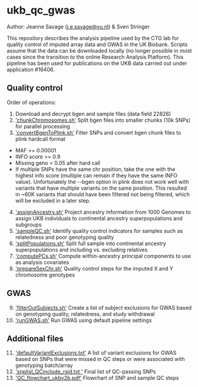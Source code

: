 # ukb_qc_gwas

Author: Jeanne Savage (j.e.savage@vu.nl) & Sven Stringer

This repository describes the analysis pipeline used by the CTG lab for quality control of imputed array data and GWAS in the UK Biobank. Scripts assume that the data can be downloaded locally (no longer possible in most cases since the transition to the online Research Analysis Platform). This pipeline has been used for publications on the UKB data carried out under application #16406.

## Quality control
Order of operations:
1) Download and decrypt bgen and sample files (data field 22828)
2) ['chunkChromosomes.sh'](2_chunkChromosomes.sh) Split bgen files into smaller chunks (10k SNPs) for parallel processing 
3) ['convertBgenToPlink.sh'](3_convertBgenToPlink.sh) Filter SNPs and convert bgen chunk files to plink hardcall format  
- MAF >= 0.00001
- INFO score  >= 0.9
- Missing geno < 0.05 after hard call 
- If multiple SNPs have the same chr position, take the one with the highest info score (multiple can remain if they have the same INFO value). Unfortunately the --bgen option in plink does not work well with variants that have multiple variants on the same position. This resulted in ~60K variants that should have been filtered not being filtered, which will be excluded in a later step.
4) ['assignAncestry.sh'](4_assignAncestry.sh) Project ancestry information from 1000 Genomes to assign UKB individuals to continental ancestry superpopulations and subgroups
5) ['sampleQC.sh'](5_sampleQC.sh) Identify quality control indicators for samples such as relatedness and poor genotyping quality
6) ['splitPopulations.sh'](6_splitPopulations.sh) Split full sample into continental ancestry superpopulations and including vs. excluding relatives 
7) ['computePCs.sh'](7_computePCs.sh) Compute within-ancestry principal components to use as analysis covariates
8) ['prepareSexChr.sh'](8_prepareSexChr.sh) Quality control steps for the imputed X and Y chromosome genotypes

## GWAS
9) ['filterOutSubjects.sh'](9_filterOutSubjects.sh) Create a list of subject exclusions for GWAS based on genotyping quality, relatedness, and study withdrawal
10)  ['runGWAS.sh'](10_runGWAS.sh) Run GWAS using default pipeline settings

## Additional files
11) ['defaultVariantExclusions.txt'](defaultVariantExclusions.txt) A list of variant exclusions for GWAS based on SNPs that were missed in QC steps or were associated with genotyping batch/array
12) ['snplist_QCinclude_rsid.txt '](snplist_QCinclude_rsid.txt) Final list of QC-passing SNPs
13) ['QC_flowchart_ukbv2b.pdf'](QC_flowchart_ukbv2b.pdf) Flowchart of SNP and sample QC steps 

